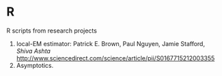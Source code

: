 # R

R scripts from research projects

1. local-EM estimator: Patrick E. Brown, Paul Nguyen, Jamie Stafford, *Shiva Ashta*
<http://www.sciencedirect.com/science/article/pii/S0167715212003355>
2. Asymptotics.
